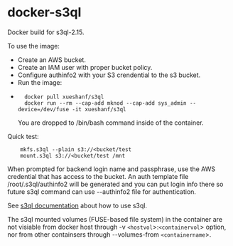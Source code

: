 docker-s3ql
===========

Docker build for s3ql-2.15.

To use the image:

* Create an AWS bucket.
* Create an IAM user with proper bucket policy.
* Configure authinfo2 with your S3 crendential to the s3 bucket. 
* Run the image:
* 
        docker pull xueshanf/s3ql
        docker run --rm --cap-add mknod --cap-add sys_admin --device=/dev/fuse -it xueshanf/s3ql

   You are dropped to /bin/bash command inside of the container.

Quick test:

        mkfs.s3ql --plain s3://<bucket/test
        mount.s3ql s3://<bucket/test /mnt
  
  When prompted for backend login name and passphrase, use the AWS credential that has access to the bucket. An auth template file /root/.s3ql/authinfo2 will be generated and you can put login info there so future s3ql command can use --authinfo2 file for authentication.

See [s3ql documentation](http://www.rath.org/s3ql-docs/installation.html) about how to use s3ql.

The s3ql mounted volumes (FUSE-based file system) in the container are not visiable from docker host through -v `<hostvol`>:`<containervol`> option, nor from other containsers through --volumes-from `<containername`>. 
    

